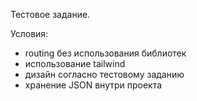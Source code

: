Тестовое задание. 

Условия: 
- routing без использования библиотек 
- использование tailwind
- дизайн согласно тестовому заданию 
- хранение JSON внутри проекта  
